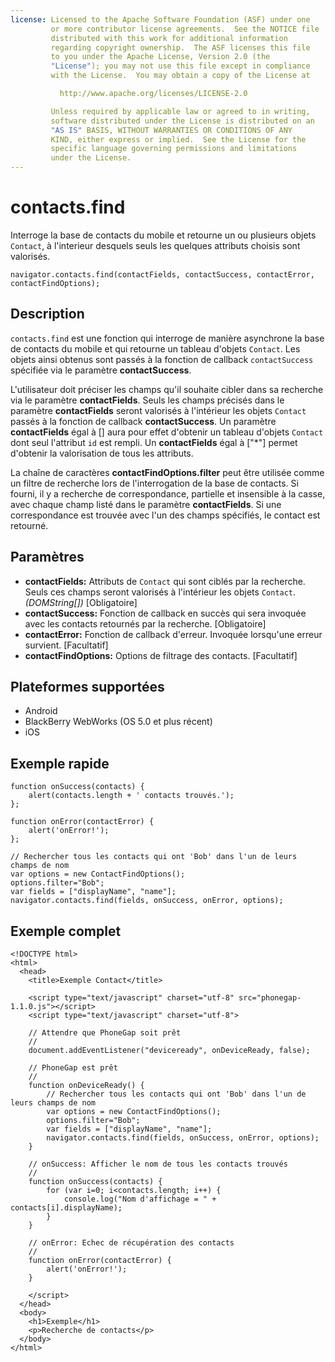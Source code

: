 ```yaml
---
license: Licensed to the Apache Software Foundation (ASF) under one
         or more contributor license agreements.  See the NOTICE file
         distributed with this work for additional information
         regarding copyright ownership.  The ASF licenses this file
         to you under the Apache License, Version 2.0 (the
         "License"); you may not use this file except in compliance
         with the License.  You may obtain a copy of the License at

           http://www.apache.org/licenses/LICENSE-2.0

         Unless required by applicable law or agreed to in writing,
         software distributed under the License is distributed on an
         "AS IS" BASIS, WITHOUT WARRANTIES OR CONDITIONS OF ANY
         KIND, either express or implied.  See the License for the
         specific language governing permissions and limitations
         under the License.
---
```


contacts.find
=============

Interroge la base de contacts du mobile et retourne un ou plusieurs objets `Contact`, à l'interieur desquels seuls les quelques attributs choisis sont valorisés.

    navigator.contacts.find(contactFields, contactSuccess, contactError, contactFindOptions);

Description
-----------

`contacts.find` est une fonction qui interroge de manière asynchrone la base de contacts du mobile et qui retourne un tableau d'objets `Contact`.  Les objets ainsi obtenus sont passés à la fonction de callback `contactSuccess` spécifiée via le paramètre __contactSuccess__.  

L'utilisateur doit préciser les champs qu'il souhaite cibler dans sa recherche via le paramètre __contactFields__. Seuls les champs précisés dans le paramètre __contactFields__ seront valorisés à l'intérieur les objets `Contact` passés à la fonction de callback __contactSuccess__. Un paramètre __contactFields__ égal à [] aura pour effet d'obtenir un tableau d'objets `Contact` dont seul l'attribut `id` est rempli. Un __contactFields__ égal à ["*"] permet d'obtenir la valorisation de tous les attributs.  

La chaîne de caractères __contactFindOptions.filter__ peut être utilisée comme un filtre de recherche lors de l'interrogation de la base de contacts. Si fourni, il y a recherche de correspondance, partielle et insensible à la casse, avec chaque champ listé dans le paramètre __contactFields__. Si une correspondance est trouvée avec l'un des champs spécifiés, le contact est retourné.

Paramètres
----------

- __contactFields:__ Attributs de `Contact` qui sont ciblés par la recherche. Seuls ces champs seront valorisés à l'intérieur les objets `Contact`. _(DOMString[])_ [Obligatoire]
- __contactSuccess:__ Fonction de callback en succès qui sera invoquée avec les contacts retournés par la recherche. [Obligatoire]
- __contactError:__ Fonction de callback d'erreur. Invoquée lorsqu'une erreur survient. [Facultatif]
- __contactFindOptions:__ Options de filtrage des contacts. [Facultatif]

Plateformes supportées
----------------------

- Android
- BlackBerry WebWorks (OS 5.0 et plus récent)
- iOS

Exemple rapide
--------------

    function onSuccess(contacts) {
        alert(contacts.length + ' contacts trouvés.');
    };

    function onError(contactError) {
        alert('onError!');
    };

    // Rechercher tous les contacts qui ont 'Bob' dans l'un de leurs champs de nom
    var options = new ContactFindOptions();
	options.filter="Bob"; 
	var fields = ["displayName", "name"];
    navigator.contacts.find(fields, onSuccess, onError, options);

Exemple complet
---------------

    <!DOCTYPE html>
    <html>
      <head>
        <title>Exemple Contact</title>

        <script type="text/javascript" charset="utf-8" src="phonegap-1.1.0.js"></script>
        <script type="text/javascript" charset="utf-8">

        // Attendre que PhoneGap soit prêt
        //
        document.addEventListener("deviceready", onDeviceReady, false);

        // PhoneGap est prêt
        //
        function onDeviceReady() {
		    // Rechercher tous les contacts qui ont 'Bob' dans l'un de leurs champs de nom
		    var options = new ContactFindOptions();
			options.filter="Bob"; 
			var fields = ["displayName", "name"];
		    navigator.contacts.find(fields, onSuccess, onError, options);
        }
    
        // onSuccess: Afficher le nom de tous les contacts trouvés
        //
        function onSuccess(contacts) {
			for (var i=0; i<contacts.length; i++) {
				console.log("Nom d'affichage = " + contacts[i].displayName);
			}
        }
    
        // onError: Echec de récupération des contacts
        //
        function onError(contactError) {
            alert('onError!');
        }

        </script>
      </head>
      <body>
        <h1>Exemple</h1>
        <p>Recherche de contacts</p>
      </body>
    </html>
    

